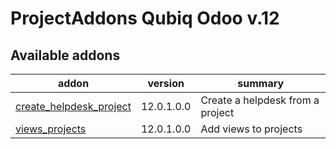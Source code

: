 ProjectAddons Qubiq Odoo v.12
=============================

[//]: # (addons)

Available addons
----------------
addon | version | summary
--- | --- | ---
[create_helpdesk_project](create_helpdesk_project/) | 12.0.1.0.0 | Create a helpdesk from a project
[views_projects](views_projects/) | 12.0.1.0.0 | Add views to projects

[//]: # (end addons)

